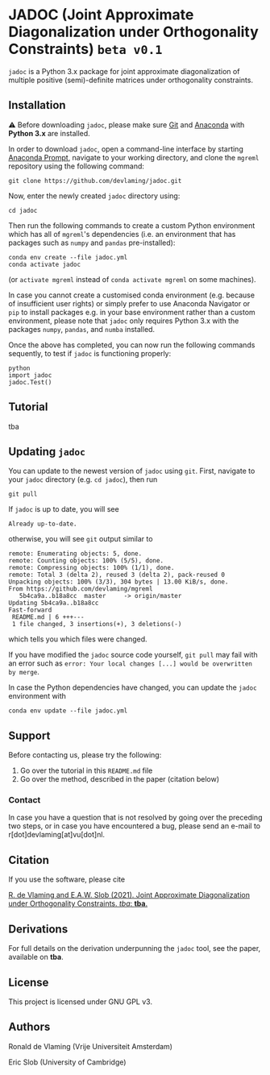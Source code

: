 # JADOC (Joint Approximate Diagonalization under Orthogonality Constraints) `beta v0.1`

`jadoc` is a Python 3.x package for joint approximate diagonalization of multiple positive (semi)-definite matrices under orthogonality constraints.

## Installation

:warning: Before downloading `jadoc`, please make sure [Git](https://git-scm.com/downloads) and [Anaconda](https://www.anaconda.com/) with **Python 3.x** are installed.

In order to download `jadoc`, open a command-line interface by starting [Anaconda Prompt](https://docs.anaconda.com/anaconda/user-guide/getting-started/), navigate to your working directory, and clone the `mgreml` repository using the following command:

```  
git clone https://github.com/devlaming/jadoc.git
```

Now, enter the newly created `jadoc` directory using:

```
cd jadoc
```

Then run the following commands to create a custom Python environment which has all of `mgreml`'s dependencies (i.e. an environment that has packages such as `numpy` and `pandas` pre-installed):

```
conda env create --file jadoc.yml
conda activate jadoc
```

(or `activate mgreml` instead of `conda activate mgreml` on some machines).

In case you cannot create a customised conda environment (e.g. because of insufficient user rights) or simply prefer to use Anaconda Navigator or `pip` to install packages e.g. in your base environment rather than a custom environment, please note that `jadoc` only requires Python 3.x with the packages `numpy`, `pandas`, and `numba` installed.

Once the above has completed, you can now run the following commands sequently, to test if `jadoc` is functioning properly:

```
python
import jadoc
jadoc.Test()
```

## Tutorial

tba

## Updating `jadoc`

You can update to the newest version of `jadoc` using `git`. First, navigate to your `jadoc` directory (e.g. `cd jadoc`), then run
```
git pull
```
If `jadoc` is up to date, you will see 
```
Already up-to-date.
```
otherwise, you will see `git` output similar to 
```
remote: Enumerating objects: 5, done.
remote: Counting objects: 100% (5/5), done.
remote: Compressing objects: 100% (1/1), done.
remote: Total 3 (delta 2), reused 3 (delta 2), pack-reused 0
Unpacking objects: 100% (3/3), 304 bytes | 13.00 KiB/s, done.
From https://github.com/devlaming/mgreml
   5b4ca9a..b18a8cc  master     -> origin/master
Updating 5b4ca9a..b18a8cc
Fast-forward
 README.md | 6 +++---
 1 file changed, 3 insertions(+), 3 deletions(-)
 ```
which tells you which files were changed.

If you have modified the `jadoc` source code yourself, `git pull` may fail with an error such as `error: Your local changes [...] would be overwritten by merge`. 

In case the Python dependencies have changed, you can update the `jadoc` environment with

```
conda env update --file jadoc.yml
```

## Support

Before contacting us, please try the following:

1. Go over the tutorial in this `README.md` file
2. Go over the method, described in the paper (citation below)

### Contact

In case you have a question that is not resolved by going over the preceding two steps, or in case you have encountered a bug, please send an e-mail to r\[dot\]devlaming\[at\]vu\[dot\]nl.

## Citation

If you use the software, please cite

[R. de Vlaming and E.A.W. Slob (2021). Joint Approximate Diagonalization under Orthogonality Constraints. *tba*: **tba**.](tba)

## Derivations

For full details on the derivation underpunning the `jadoc` tool, see the paper, available on **tba**.

## License

This project is licensed under GNU GPL v3.

## Authors

Ronald de Vlaming (Vrije Universiteit Amsterdam)

Eric Slob (University of Cambridge)
